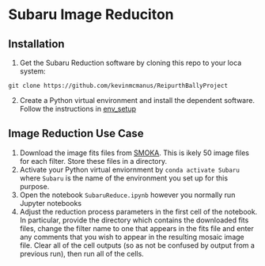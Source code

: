 # Subaru Image Reduciton
## Installation
1. Get the Subaru Reduction software by cloning this repo to your loca system:
```
git clone https://github.com/kevinmcmanus/ReipurthBallyProject
```
2. Create a Python virtual environment and install the dependent software. Follow the instructions in [env_setup](https://github.com/kevinmcmanus/ReipurthBallyProject/env_setup.md)
## Image Reduction Use Case
1. Download the image fits files from [SMOKA](https://smoka.nao.ac.jp/fssearch.jsp). This is ikely 50 image files for each filter. Store these files in a directory.
2. Activate your Python virtual enviornment by `conda activate Subaru` where `Subaru` is the name of the environment you set up for this purpose.
3. Open the notebook `SubaruReduce.ipynb` however you normally run Jupyter notebooks
4. Adjust the reduction process parameters in the first cell of the notebook. In particular, provide the directory which contains the downloaded fits files, change the filter name to one that appears in the fits file and enter any comments that you wish to appear in the resulting mosaic image file.
Clear all of the cell outputs (so as not be confused by output from a previous run), then run all of the cells.